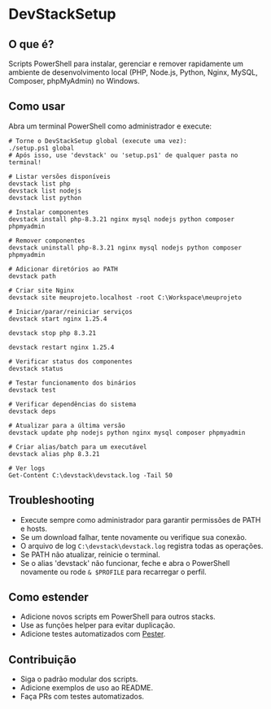 # DevStackSetup

## O que é?

Scripts PowerShell para instalar, gerenciar e remover rapidamente um ambiente de desenvolvimento local (PHP, Node.js, Python, Nginx, MySQL, Composer, phpMyAdmin) no Windows.

## Como usar

Abra um terminal PowerShell como administrador e execute:

```pwsh
# Torne o DevStackSetup global (execute uma vez):
./setup.ps1 global
# Após isso, use 'devstack' ou 'setup.ps1' de qualquer pasta no terminal!

# Listar versões disponíveis
devstack list php
devstack list nodejs
devstack list python

# Instalar componentes
devstack install php-8.3.21 nginx mysql nodejs python composer phpmyadmin

# Remover componentes
devstack uninstall php-8.3.21 nginx mysql nodejs python composer phpmyadmin

# Adicionar diretórios ao PATH
devstack path

# Criar site Nginx
devstack site meuprojeto.localhost -root C:\Workspace\meuprojeto

# Iniciar/parar/reiniciar serviços
devstack start nginx 1.25.4

devstack stop php 8.3.21

devstack restart nginx 1.25.4

# Verificar status dos componentes
devstack status

# Testar funcionamento dos binários
devstack test

# Verificar dependências do sistema
devstack deps

# Atualizar para a última versão
devstack update php nodejs python nginx mysql composer phpmyadmin

# Criar alias/batch para um executável
devstack alias php 8.3.21

# Ver logs
Get-Content C:\devstack\devstack.log -Tail 50
```

## Troubleshooting

- Execute sempre como administrador para garantir permissões de PATH e hosts.
- Se um download falhar, tente novamente ou verifique sua conexão.
- O arquivo de log `C:\devstack\devstack.log` registra todas as operações.
- Se PATH não atualizar, reinicie o terminal.
- Se o alias 'devstack' não funcionar, feche e abra o PowerShell novamente ou rode `& $PROFILE` para recarregar o perfil.

## Como estender

- Adicione novos scripts em PowerShell para outros stacks.
- Use as funções helper para evitar duplicação.
- Adicione testes automatizados com [Pester](https://pester.dev/).

## Contribuição

- Siga o padrão modular dos scripts.
- Adicione exemplos de uso ao README.
- Faça PRs com testes automatizados.